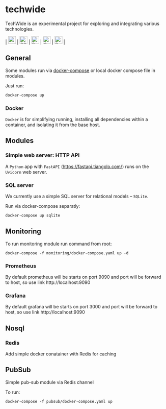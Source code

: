# techwide
TechWide is an experimental project for exploring and integrating various technologies.

<!-- https://github.com/marwin1991/profile-technology-icons -->
| <img width="24" src="https://user-images.githubusercontent.com/25181517/182884894-d3fa6ee0-f2b4-4960-9961-64740f533f2a.png" alt="redis" title="redis"/>
| <img width="24" src="https://github.com/marwin1991/profile-technology-icons/assets/136815194/82df4543-236b-4e45-9604-5434e3faab17" alt="SQLite" title="SQLite"/>
| <img width="24" src="https://user-images.githubusercontent.com/25181517/117207330-263ba280-adf4-11eb-9b97-0ac5b40bc3be.png" alt="Docker" title="Docker"/>
| <img width="24" src="https://user-images.githubusercontent.com/25181517/182534075-4962068b-4407-46c2-ac67-ddcb86af30cc.png" alt="Grafana" title="Grafana"/>
| <img width="24" src="https://user-images.githubusercontent.com/25181517/182534182-c510199a-7a4d-4084-96e3-e3db2251bbce.png" alt="Prometheus" title="Prometheus"/>
|

## General
Some modules run via [docker-compose](./docker-compose.yaml) or local docker compose file in modules.

Just run:
```bash
docker-compose up
```

### Docker

`Docker` is for simplifying running, installing all dependencies within a container, and isolating it from the base host.


## Modules

### Simple web server: HTTP API

A `Python` app with `FastAPI` (https://fastapi.tiangolo.com/) runs on the `Uvicorn` web server.


### SQL server
We currently use a simple SQL server for relational models – `SQLite`.

Run via docker-compose separatly:
```bash
docker-compose up sqlite

```

## Monitoring

To run monitoring module run command from root:
```
docker-compose -f monitoring/docker-compose.yaml up -d
```

### Prometheus

By default prometheus will be starts on port 9090 and port will be forward to host, 
so use link http://localhost:9090

### Grafana

By default grafana will be starts on port 3000 and port will be forward to host,
so use link http://localhost:9090

## Nosql

### Redis

Add simple docker conatainer with Redis for caching


## PubSub

Simple pub-sub module via Redis channel

To run:

```
docker-compose -f pubsub/docker-compose.yaml up
```
